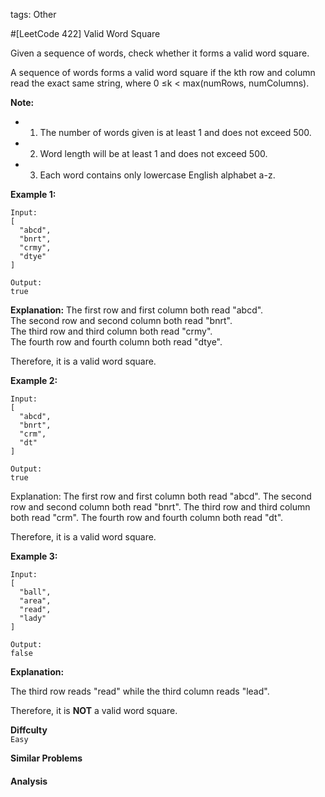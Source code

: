 tags: Other

#[LeetCode 422] Valid Word Square

Given a sequence of words, check whether it forms a valid word square.

A sequence of words forms a valid word square if the kth row and column read the exact same string, where 0 ≤k < max(numRows, numColumns).

**Note:**

 * 1. The number of words given is at least 1 and does not exceed 500.
 * 2. Word length will be at least 1 and does not exceed 500.
 * 3. Each word contains only lowercase English alphabet a-z.


**Example 1:**

    Input:
    [
      "abcd",
      "bnrt",
      "crmy",
      "dtye"
    ]

    Output:
    true

**Explanation:**
The first row and first column both read "abcd".  
The second row and second column both read "bnrt".  
The third row and third column both read "crmy".  
The fourth row and fourth column both read "dtye".  

Therefore, it is a valid word square.
 

**Example 2:**

    Input:
    [
      "abcd",
      "bnrt",
      "crm",
      "dt"
    ]
    
    Output:
    true

Explanation:
The first row and first column both read "abcd".
The second row and second column both read "bnrt".
The third row and third column both read "crm".
The fourth row and fourth column both read "dt".

Therefore, it is a valid word square.
 

**Example 3:**

    Input:
    [
      "ball",
      "area",
      "read",
      "lady"
    ]
    
    Output:
    false

**Explanation:**  

The third row reads "read" while the third column reads "lead".

Therefore, it is **NOT** a valid word square.



**Diffculty**  
`Easy`

**Similar Problems**  


#### Analysis










